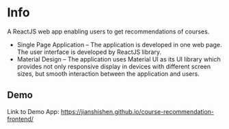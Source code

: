 # Info
A ReactJS web app enabling users to get recommendations of courses.
- Single Page Application – The application is developed in one web page. The user interface is developed by ReactJS library.
- Material Design – The application uses Material UI as its UI library which provides not only responsive display in devices with different screen sizes, but smooth interaction between the application and users.
## Demo
Link to Demo App: https://jianshishen.github.io/course-recommendation-frontend/

